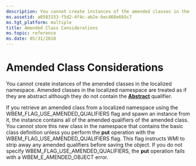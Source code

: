 ```yaml
---
description: You cannot create instances of the amended classes in the localized namespace. Amended classes in the localized namespace are treated as if they are abstract although they do not contain the Abstract qualifier.
ms.assetid: a0583153-f5d2-4f4c-ab2e-6ec468e665c7
ms.tgt_platform: multiple
title: Amended Class Considerations
ms.topic: reference
ms.date: 05/31/2018
---
```


# Amended Class Considerations

You cannot create instances of the amended classes in the localized namespace. Amended classes in the localized namespace are treated as if they are abstract although they do not contain the [**Abstract**](standard-qualifiers.md) qualifier.

If you retrieve an amended class from a localized namespace using the WBEM\_FLAG\_USE\_AMENDED\_QUALIFIERS flag and spawn an instance from it, the instance contains all of the amended qualifiers of the amended class. You cannot store this new class in the namespace that contains the basic class definition unless you perform the **put** operation with the WBEM\_FLAG\_USE\_AMENDED\_QUALIFIERS flag. This flag instructs WMI to strip away any amended qualifiers before saving the object. If you do not specify WBEM\_FLAG\_USE\_AMENDED\_QUALIFIERS, the **put** operation fails with a WBEM\_E\_AMENDED\_OBJECT error.

 

 



